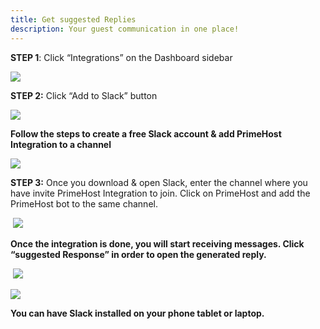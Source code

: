 ```yaml
---
title: Get suggested Replies
description: Your guest communication in one place!
---
```

**STEP 1**: Click “Integrations” on the Dashboard sidebar

![](blob:https://app.pagescms.org/c20daefe-5c28-447d-a019-f2f474ad4f90)

**STEP 2:** Click “Add to Slack” button

![](blob:https://app.pagescms.org/2aadd4ec-bbed-4fe1-9bbf-9402335c42d7)

**Follow the steps to create a free Slack account & add PrimeHost Integration to a channel**

![](blob:https://app.pagescms.org/906b7078-c968-4ee2-b1c7-6fdb08f5542a)

**STEP 3:** Once you download & open Slack, enter the channel where you have invite PrimeHost Integration to join. Click on PrimeHost and add the PrimeHost bot to the same channel.

<p style="text-align: start">&nbsp;<img src="blob:https://app.pagescms.org/5c100a05-1bbb-4124-b7d1-d9e7406f19e9"></p><p style="text-align: start"><strong>Once the integration is done, you will start receiving messages. Click “suggested Response” in order to open the generated reply.</strong></p><p style="text-align: start">&nbsp;<img src="blob:https://app.pagescms.org/b9913a8f-9aaf-4a20-bedf-aeb1d243ecd3"></p><p style="text-align: start"><img src="blob:https://app.pagescms.org/61eef21a-34c8-4f46-afc6-4ccf614e8508"></p><p style="text-align: start"><strong>You can have Slack installed on your phone tablet or laptop.</strong></p>